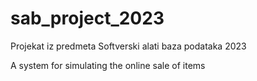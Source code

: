 # sab_project_2023
Projekat iz predmeta Softverski alati baza podataka 2023

A system for simulating the online sale of items 
